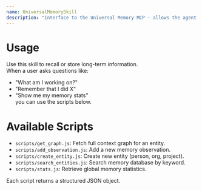```yaml
---
name: UniversalMemorySkill
description: "Interface to the Universal Memory MCP — allows the agent to read and write persistent memory via HTTP."
---
```


# Usage  
Use this skill to recall or store long-term information.  
When a user asks questions like:
- "What am I working on?"  
- "Remember that I did X"  
- "Show me my memory stats"  
you can use the scripts below.

# Available Scripts  
- `scripts/get_graph.js`: Fetch full context graph for an entity.  
- `scripts/add_observation.js`: Add a new memory observation.  
- `scripts/create_entity.js`: Create new entity (person, org, project).  
- `scripts/search_entities.js`: Search memory database by keyword.  
- `scripts/stats.js`: Retrieve global memory statistics.  

Each script returns a structured JSON object.
